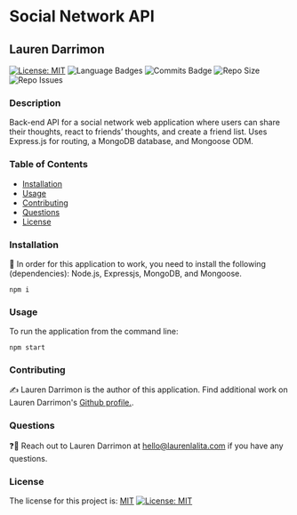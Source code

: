 # Social Network API
## Lauren Darrimon
[![License: MIT](https://img.shields.io/badge/License-MIT-yellow?style=for-the-badge&logo=appveyor)](https://opensource.org/licenses/MIT) ![Language Badges](https://img.shields.io/github/languages/top/laurenDarrimon/social-network-api?style=for-the-badge&logo=appveyor) ![Commits Badge](https://img.shields.io/github/last-commit/laurenDarrimon/social-network-api?style=for-the-badge&logo=appveyor) ![Repo Size](https://img.shields.io/github/repo-size/laurenDarrimon/social-network-api?style=for-the-badge&logo=appveyor) ![Repo Issues](https://img.shields.io/github/issues/laurenDarrimon/social-network-api?style=for-the-badge&logo=appveyor)
    
### Description
Back-end API for a social network web application where users can share their thoughts, react to friends’ thoughts, and create a friend list. Uses Express.js for routing, a MongoDB database, and Mongoose ODM.

### Table of Contents

* [Installation](#installation)
* [Usage](#usage)
* [Contributing](#contributing)
* [Questions](#questions)
* [License](#license)



### Installation
🔧
In order for this application to work, you need to install the following (dependencies): 
Node.js, Expressjs, MongoDB, and Mongoose. 

~~~
npm i 
~~~


### Usage 
To run the application from the command line: 

~~~
npm start
~~~


### Contributing 
✍️ 
Lauren Darrimon is the author of this application. Find additional work on Lauren Darrimon's [Github profile.](http://github.com/laurenDarrimon).


### Questions
❓💌
Reach out to Lauren Darrimon at hello@laurenlalita.com if you have any questions. 

### License
The license for this project is: [MIT](https://opensource.org/licenses/MIT)
[![License: MIT](https://img.shields.io/badge/License-MIT-yellow?style=for-the-badge&logo=appveyor)](https://opensource.org/licenses/MIT)